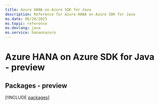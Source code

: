 ```yaml
---
title: Azure HANA on Azure SDK for Java
description: Reference for Azure HANA on Azure SDK for Java
ms.date: 06/20/2025
ms.topic: reference
ms.devlang: java
ms.service: hanaonazure
---
```

# Azure HANA on Azure SDK for Java - preview
## Packages - preview
[!INCLUDE [packages](hana-on-azure-index.md)]